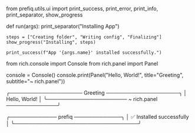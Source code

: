 from prefiq.utils.ui import print_success, print_error, print_info, print_separator, show_progress

def run(args):
    print_separator("Installing App")

    steps = ["Creating folder", "Writing config", "Finalizing"]
    show_progress("Installing", steps)

    print_success(f"App '{args.name}' installed successfully.")


from rich.console import Console
from rich.panel import Panel

console = Console()
console.print(Panel("Hello, World!", title="Greeting", subtitle="~ rich.panel"))


╭──────────────────── Greeting ────────────────────╮
│ Hello, World!                                    │
╰────────────────────── ~ rich.panel ──────────────╯

╭───────────── prefiq ─────────────╮
│ ✅ Installed successfully        │
╰──────────────────────────────────╯
